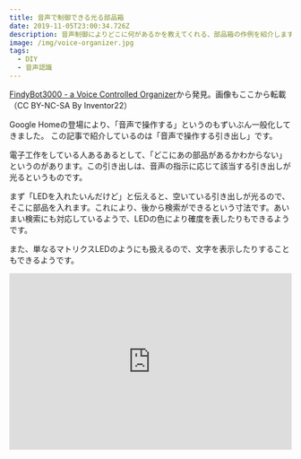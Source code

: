 ```yaml
---
title: 音声で制御できる光る部品箱
date: 2019-11-05T23:00:34.726Z
description: 音声制御によりどこに何があるかを教えてくれる、部品箱の作例を紹介します。
image: /img/voice-organizer.jpg
tags:
  - DIY
  - 音声認識
---
```

[FindyBot3000 - a Voice Controlled Organizer](https://www.instructables.com/id/FindyBot3000-a-Voice-Controlled-Organizer/)から発見。画像もここから転載（CC BY-NC-SA By Inventor22）

Google Homeの登場により、「音声で操作する」というのもずいぶん一般化してきました。
この記事で紹介しているのは「音声で操作する引き出し」です。

電子工作をしている人あるあるとして、「どこにあの部品があるかわからない」というのがあります。この引き出しは、音声の指示に応じて該当する引き出しが光るというものです。

まず「LEDを入れたいんだけど」と伝えると、空いている引き出しが光るので、そこに部品を入れます。これにより、後から検索ができるという寸法です。あいまい検索にも対応しているようで、LEDの色により確度を表したりもできるようです。

また、単なるマトリクスLEDのようにも扱えるので、文字を表示したりすることもできるようです。

<iframe width="100%" height="315" src="https://www.youtube.com/embed/6f52EUaRM1o" frameborder="0" allow="accelerometer; autoplay; encrypted-media; gyroscope; picture-in-picture" allowfullscreen></iframe>
